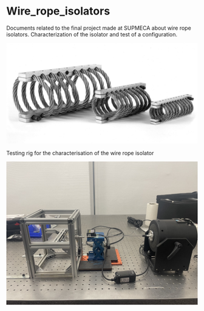# Wire_rope_isolators
 Documents related to the final project made at SUPMECA about wire rope isolators. Characterization of the isolator and test of a configuration.

![alt text](https://github.com/deepfe/Wire_rope_isolators/blob/main/Pictures/wire_ropes.jpg?raw=true)

Testing rig for the characterisation of the wire rope isolator

![alt text](https://github.com/deepfe/Wire_rope_isolators/blob/main/Pictures/IMG_5999.jpeg?raw=true)
